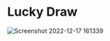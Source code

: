 # Lucky Draw

![Screenshot 2022-12-17 161339](https://user-images.githubusercontent.com/106694506/208266737-1c5a64cd-24db-4aa9-bd8d-aec8917b3711.png)
